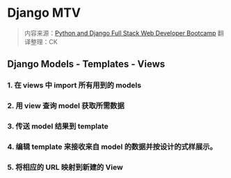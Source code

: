 # Django MTV

> 内容来源：[Python and Django Full Stack Web Developer Bootcamp](https://www.udemy.com/python-and-django-full-stack-web-developer-bootcamp/learn/v4/overview)
> 翻译整理：CK

## Django Models - Templates - Views
### 1. 在 views 中 import 所有用到的 models
### 2. 用 view 查询 model 获取所需数据
### 3. 传送 model 结果到 template
### 4. 编辑 template 来接收来自 model 的数据并按设计的式样展示。
### 5. 将相应的 URL 映射到新建的 View